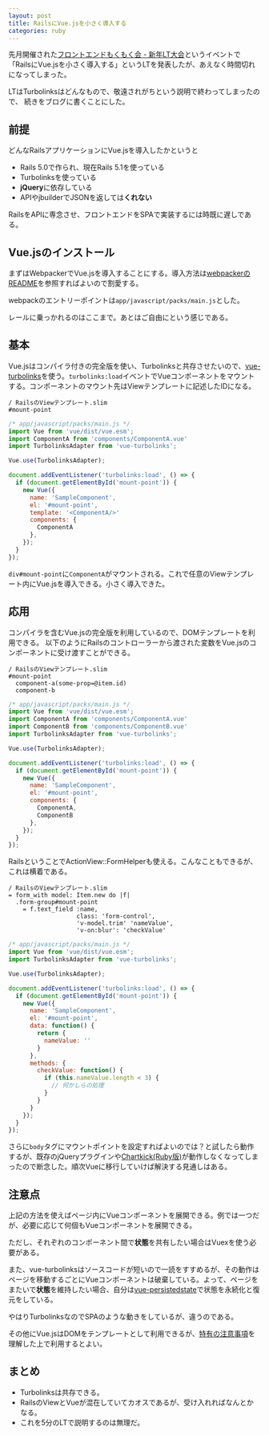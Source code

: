 ```yaml
---
layout: post
title: RailsにVue.jsを小さく導入する
categories: ruby
---
```

先月開催された[フロントエンドもくもく会 - 新年LT大会][mokumoku-lt]というイベントで
「RailsにVue.jsを小さく導入する」というLTを発表したが、あえなく時間切れになってしまった。

LTはTurbolinksはどんなもので、敬遠されがちという説明で終わってしまったので、
続きをブログに書くことにした。

## 前提

どんなRailsアプリケーションにVue.jsを導入したかというと

* Rails 5.0で作られ、現在Rails 5.1を使っている
* Turbolinksを使っている
* **jQuery**に依存している
* APIやjbuilderでJSONを返しては**くれない**

RailsをAPIに専念させ、フロントエンドをSPAで実装するには時既に遅しである。

## Vue.jsのインストール

まずはWebpackerでVue.jsを導入することにする。導入方法は[webpackerのREADME][webpacker]を参照すればよいので割愛する。

webpackのエントリーポイントは`app/javascript/packs/main.js`とした。

レールに乗っかれるのはここまで。あとはご自由にという感じである。

## 基本

Vue.jsはコンパイラ付きの完全版を使い、Turbolinksと共存させたいので、[vue-turbolinks][vue-turbolinks]を使う。`turbolinks:load`イベントでVueコンポーネントをマウントする。コンポーネントのマウント先はViewテンプレートに記述したIDになる。

```
/ RailsのViewテンプレート.slim
#mount-point
```

``` javascript
/* app/javascript/packs/main.js */
import Vue from 'vue/dist/vue.esm';
import ComponentA from 'components/ComponentA.vue'
import TurbolinksAdapter from 'vue-turbolinks';

Vue.use(TurbolinksAdapter);

document.addEventListener('turbolinks:load', () => {
  if (document.getElementById('mount-point')) {
    new Vue({
      name: 'SampleComponent',
      el: '#mount-point',
      template: '<ComponentA/>'
      components: {
        ComponentA
      },
    });
  }
});
```

`div#mount-point`に`ComponentA`がマウントされる。これで任意のViewテンプレート内にVue.jsを導入できる。小さく導入できた。

## 応用

コンパイラを含むVue.jsの完全版を利用しているので、DOMテンプレートを利用できる。
以下のようにRailsのコントローラーから渡された変数をVue.jsのコンポーネントに受け渡すことができる。


```
/ RailsのViewテンプレート.slim
#mount-point
  component-a(some-prop=@item.id)
  component-b
```

``` javascript
/* app/javascript/packs/main.js */
import Vue from 'vue/dist/vue.esm';
import ComponentA from 'components/ComponentA.vue'
import ComponentB from 'components/ComponentB.vue'
import TurbolinksAdapter from 'vue-turbolinks';

Vue.use(TurbolinksAdapter);

document.addEventListener('turbolinks:load', () => {
  if (document.getElementById('mount-point')) {
    new Vue({
      name: 'SampleComponent',
      el: '#mount-point',
      components: {
        ComponentA,
        ComponentB
      },
    });
  }
});
```

RailsということでActionView::FormHelperも使える。こんなこともできるが、これは横着である。

```
/ RailsのViewテンプレート.slim
= form_with model: Item.new do |f|
  .form-group#mount-point
    = f.text_field :name,
                   class: 'form-control',
                   'v-model.trim' 'nameValue',
                   'v-on:blur': 'checkValue'
```

``` javascript
/* app/javascript/packs/main.js */
import Vue from 'vue/dist/vue.esm';
import TurbolinksAdapter from 'vue-turbolinks';

Vue.use(TurbolinksAdapter);

document.addEventListener('turbolinks:load', () => {
  if (document.getElementById('mount-point')) {
    new Vue({
      name: 'SampleComponent',
      el: '#mount-point',
      data: function() {
        return {
          nameValue: ''
        }
      },
      methods: {
        checkValue: function() {
          if (this.nameValue.length < 3) {
            // 何かしらの処理
          }
        }
      }
    });
  }
});
```

さらに`body`タグにマウントポイントを設定すればよいのでは？と試したら動作するが、既存のjQueryプラグインや[Chartkick(Ruby版)][chartkick]が動作しなくなってしまったので断念した。順次Vueに移行していけば解決する見通しはある。

## 注意点

上記の方法を使えばページ内にVueコンポーネントを展開できる。例では一つだが、必要に応じて何個もVueコンポーネントを展開できる。

ただし、それぞれのコンポーネント間で**状態**を共有したい場合はVuexを使う必要がある。

また、vue-turbolinksはソースコードが短いので一読をすすめるが、その動作はページを移動するごとにVueコンポーネントは破棄している。よって、ページをまたいで**状態**を維持したい場合、自分は[vue-persistedstate][vue-persistedstate]で状態を永続化と復元をしている。

やはりTurbolinksなのでSPAのような動きをしているが、違うのである。

その他にVue.jsはDOMをテンプレートとして利用できるが、[特有の注意事項][vue-dom-template]を理解した上で利用するとよい。

## まとめ

* Turbolinksは共存できる。
* RailsのViewとVueが混在していてカオスであるが、受け入れればなんとかなる。
* これを5分のLTで説明するのは無理だ。

[mokumoku-lt]: https://html5nagoya.connpass.com/event/74096/
[mokumoku-lt-moment]: https://twitter.com/i/moments/954747737324441600
[webpacker]: https://github.com/rails/webpacker
[vue-turbolinks]: https://github.com/jeffreyguenther/vue-turbolinks
[vue-persistedstate]: https://github.com/robinvdvleuten/vuex-persistedstate
[chartkick]: https://www.chartkick.com/
[vue-dom-template]: https://jp.vuejs.org/v2/guide/components.html#DOM-%E3%83%86%E3%83%B3%E3%83%97%E3%83%AC%E3%83%BC%E3%83%88%E8%A7%A3%E6%9E%90%E3%81%AE%E6%B3%A8%E6%84%8F%E4%BA%8B%E9%A0%85
